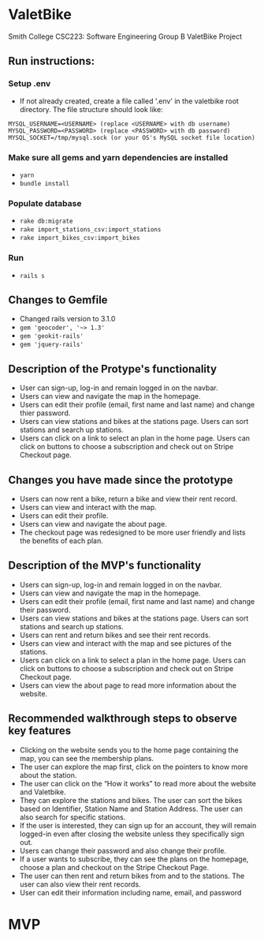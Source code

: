 # ValetBike

Smith College CSC223: Software Engineering
Group B ValetBike Project

## Run instructions:
### Setup .env
* If not already created, create a file called '.env' in the valetbike root directory. The file structure should look like:
```
MYSQL_USERNAME=<USERNAME> (replace <USERNAME> with db username)
MYSQL_PASSWORD=<PASSWORD> (replace <PASSWORD> with db password)
MYSQL_SOCKET=/tmp/mysql.sock (or your OS's MySQL socket file location)
```
  
### Make sure all gems and yarn dependencies are installed
* `yarn`
* `bundle install`

### Populate database
* `rake db:migrate`
* `rake import_stations_csv:import_stations`
* `rake import_bikes_csv:import_bikes`

### Run
* `rails s`

## Changes to Gemfile
* Changed rails version to 3.1.0
* `gem 'geocoder', '~> 1.3'`
* `gem 'geokit-rails'`
* `gem 'jquery-rails'`


## Description of the Protype's functionality
* User can sign-up, log-in and remain logged in on the navbar.
* Users can view and navigate the map in the homepage.
* Users can edit their profile (email, first name and last name) and change thier password.
* Users can view stations and bikes at the stations page. Users can sort stations and search up stations.
* Users can click on a link to select an plan in the home page. Users can click on buttons to choose a subscription and check out on Stripe Checkout page.

## Changes you have made since the prototype
* Users can now rent a bike, return a bike and view their rent record.
* Users can view and interact with the map.
* Users can edit their profile.
* Users can view and navigate the about page.
* The checkout page was redesigned to be more user friendly and lists the benefits of each plan.

## Description of the MVP's functionality
* Users can sign-up, log-in and remain logged in on the navbar.
* Users can view and navigate the map in the homepage.
* Users can edit their profile (email, first name and last name) and change their password.
* Users can view stations and bikes at the stations page. Users can sort stations and search up stations.
* Users can rent and return bikes and see their rent records.
* Users can view and interact with the map and see pictures of the stations.
* Users can click on a link to select a plan in the home page. Users can click on buttons to choose a subscription and check out on Stripe Checkout page.
* Users can view the about page to read more information about the website.

## Recommended walkthrough steps to observe key features
* Clicking on the website sends you to the home page containing the map, you can see the membership plans.
* The user can explore the map first, click on the pointers to know more about the station.
* The user can click on the “How it works” to read more about the website and Valetbike.
* They can explore the stations and bikes. The user can sort the bikes based on Identifier, Station Name and Station Address. The user can also search for specific stations. 
* If the user is interested, they can sign up for an account, they will remain logged-in even after closing the website unless they specifically sign out.
* Users can change their password and also change their profile.
* If a user wants to subscribe, they can see the plans on the homepage, choose a plan and checkout on the Stripe Checkout Page.
* The user can then rent and return bikes from and to the stations. The user can also view their rent records. 
* User can edit their information including name, email, and password

# MVP
